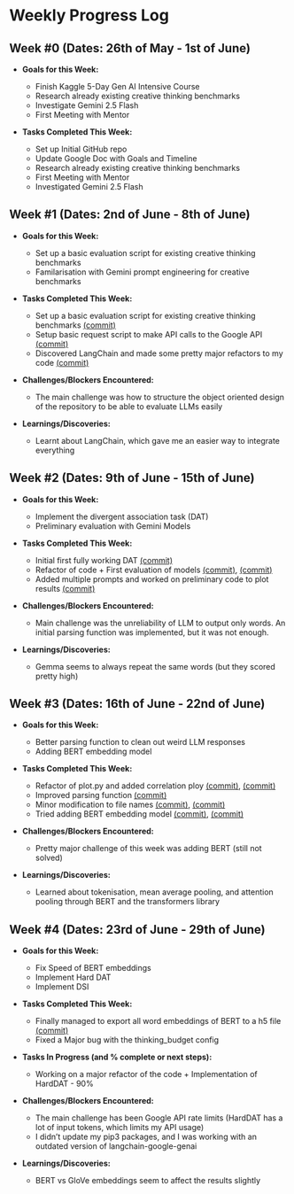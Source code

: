 # Weekly Progress Log
## Week #0 (Dates: 26th of May - 1st of June)
- **Goals for this Week:**
  - Finish Kaggle 5-Day Gen AI Intensive Course
  - Research already existing creative thinking benchmarks
  - Investigate Gemini 2.5 Flash
  - First Meeting with Mentor

- **Tasks Completed This Week:**
  - Set up Initial GitHub repo
  - Update Google Doc with Goals and Timeline
  - Research already existing creative thinking benchmarks
  - First Meeting with Mentor
  - Investigated Gemini 2.5 Flash

## Week #1 (Dates: 2nd of June - 8th of June)
- **Goals for this Week:**
  - Set up a basic evaluation script for existing creative thinking benchmarks
  - Familarisation with Gemini prompt engineering for creative benchmarks

- **Tasks Completed This Week:**
  - Set up a basic evaluation script for existing creative thinking benchmarks [(commit)](https://github.com/theGreen-Coder/MCTB/commit/4c166aa5a9f7d93050a54ef4e381574e73205e78)
  - Setup basic request script to make API calls to the Google API [(commit)](https://github.com/theGreen-Coder/MCTB/commit/546ef73a11f3f00f170d492bd4b9fc0ddc1f65f5)
  - Discovered LangChain and made some pretty major refactors to my code [(commit)](https://github.com/theGreen-Coder/MCTB/commit/aff0ec09da5e2786aa96b6397ca70a90a2cb03b4)

- **Challenges/Blockers Encountered:**
  - The main challenge was how to structure the object oriented design of the repository to be able to evaluate LLMs easily

- **Learnings/Discoveries:**
  - Learnt about LangChain, which gave me an easier way to integrate everything

## Week #2 (Dates: 9th of June - 15th of June)
- **Goals for this Week:**
  - Implement the divergent association task (DAT)
  - Preliminary evaluation with Gemini Models

- **Tasks Completed This Week:**
  - Initial first fully working DAT [(commit)](https://github.com/theGreen-Coder/MCTB/commit/64bb880db11fa48f2303defb76b4158c3b836a54)
  - Refactor of code + First evaluation of models [(commit)](https://github.com/theGreen-Coder/MCTB/commit/7e3620f1fae14603926c9fbb44ca81a24634c8fc), [(commit)](https://github.com/theGreen-Coder/MCTB/commit/d4904a55a6931d9a0d36c3aa11990ee461bcd4de)
  - Added multiple prompts and worked on preliminary code to plot results [(commit)](https://github.com/theGreen-Coder/MCTB/commit/48a388c3a2efbf1b8c5cde08b426fbe82f48d649)

- **Challenges/Blockers Encountered:**
  - Main challenge was the unreliability of LLM to output only words. An initial parsing function was implemented, but it was not enough.

- **Learnings/Discoveries:**
  - Gemma seems to always repeat the same words (but they scored pretty high)

## Week #3 (Dates: 16th of June - 22nd of June)
- **Goals for this Week:**
  - Better parsing function to clean out weird LLM responses
  - Adding BERT embedding model

- **Tasks Completed This Week:**
  - Refactor of plot.py and added correlation ploy [(commit)](https://github.com/theGreen-Coder/MCTB/commit/66454d3813d38e683dfbf11360018f5f9bfc71f0), [(commit)](https://github.com/theGreen-Coder/MCTB/commit/374ce140fd82e86827e5aac1fdbded4c1e8b8709)
  - Improved parsing function [(commit)](https://github.com/theGreen-Coder/MCTB/commit/382d416ea79c35bc88c76fb2b28f56dc4b220061#diff-bcd6d25acf728d8e9dbaf7cc0127190f0d6d9387753dcc8b06a455731fd37e95)
  - Minor modification to file names [(commit)](https://github.com/theGreen-Coder/MCTB/commit/5d56ac1926b05ba37fcc65269aa1e386ab603d29), [(commit)](https://github.com/theGreen-Coder/MCTB/commit/2c8f0f878ca5d0cc9f914870d8a1150237a5a4d6)
  - Tried adding BERT embedding model [(commit)](https://github.com/theGreen-Coder/MCTB/commit/ebb6e59104c23192d8b333030e82616df2c1c8b7), [(commit)](https://github.com/theGreen-Coder/MCTB/commit/d65239215dcd3a746443a751d8627661ceea874a)

- **Challenges/Blockers Encountered:**
  - Pretty major challenge of this week was adding BERT (still not solved)

- **Learnings/Discoveries:**
  - Learned about tokenisation, mean average pooling, and attention pooling through BERT and the transformers library

## Week #4 (Dates: 23rd of June - 29th of June)
- **Goals for this Week:**
  - Fix Speed of BERT embeddings
  - Implement Hard DAT
  - Implement DSI

- **Tasks Completed This Week:**
  - Finally managed to export all word embeddings of BERT to a h5 file [(commit)](https://github.com/theGreen-Coder/MCTB/commit/e04f5e8127a453320e17773ad401938d18693748)
  - Fixed a Major bug with the thinking_budget config

- **Tasks In Progress (and % complete or next steps):**
  - Working on a major refactor of the code + Implementation of HardDAT - 90%

- **Challenges/Blockers Encountered:**
  - The main challenge has been Google API rate limits (HardDAT has a lot of input tokens, which limits my API usage)
  - I didn’t update my pip3 packages, and I was working with an outdated version of langchain-google-genai

- **Learnings/Discoveries:**
  - BERT vs GloVe embeddings seem to affect the results slightly